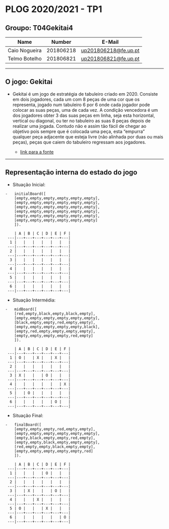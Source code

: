 
# PLOG 2020/2021 - TP1

## Groupo: T04Gekitai4


| Name             | Number    | E-Mail                |
| ---------------- | --------- | --------------------- |
| Caio Nogueira    | 201806218 | up201806218@fe.up.pt  |
| Telmo Botelho    | 201806821 | up201806821@fe.up.pt  |

----

## O jogo: Gekitai

- Gekitai é um jogo de estratégia de tabuleiro criado em 2020. Consiste em dois jogadores, cada um com 8 peças de uma cor que os representa, jogado num tabuleiro 6 por 6 onde cada jogador pode colocar as suas peças, uma de cada vez. A condição vencedora é um dos jogadores obter 3 das suas peças em linha, seja esta horizontal, vertical ou diagonal, ou ter no tabuleiro as suas 8 peças depois de realizar uma jogada. Contudo não e assim tão fácil de chegar ao objetivo pois sempre que é colocada uma peça, esta “empurra” qualquer peça adjacente que esteja livre (não alinhada por duas ou mais peças), peças que caiem do tabuleiro regressam aos jogadores.

  - [link para a fonte](https://boardgamegeek.com/boardgame/295449/gekitai)

----
## Representação interna do estado do jogo

- Situação Inicial:

```
-   initialBoard([  
    [empty,empty,empty,empty,empty,empty],  
    [empty,empty,empty,empty,empty,empty],  
    [empty,empty,empty,empty,empty,empty],  
    [empty,empty,empty,empty,empty,empty],  
    [empty,empty,empty,empty,empty,empty],  
    [empty,empty,empty,empty,empty,empty]  
    ]).  
```

        | A | B | C | D | E | F |  
     ---|---+---+---+---+---+---|  
      1 |   |   |   |   |   |   |  
     ---|---+---+---+---+---+---|  
      2 |   |   |   |   |   |   |  
     ---|---+---+---+---+---+---|  
      3 |   |   |   |   |   |   |  
     ---|---+---+---+---+---+---|  
      4 |   |   |   |   |   |   |  
     ---|---+---+---+---+---+---|  
      5 |   |   |   |   |   |   |  
     ---|---+---+---+---+---+---|  
      6 |   |   |   |   |   |   |  
     ---|---+---+---+---+---+---|  


- Situação Intermédia:

```  
-   midBoard([  
    [red,empty,black,empty,black,empty],  
    [empty,empty,empty,empty,empty,empty],  
    [black,empty,empty,red,empty,empty],  
    [empty,empty,empty,empty,empty,black],  
    [empty,red,empty,empty,empty,empty],  
    [empty,empty,empty,empty,red,empty]  
    ]).
```    

        | A | B | C | D | E | F |  
     ---|---+---+---+---+---+---|  
      1 | O |   | X |   | X |   |  
     ---|---+---+---+---+---+---|  
      2 |   |   |   |   |   |   |  
     ---|---+---+---+---+---+---|  
      3 | X |   |   | O |   |   |  
     ---|---+---+---+---+---+---|  
      4 |   |   |   |   |   | X |  
     ---|---+---+---+---+---+---|  
      5 |   | O |   |   |   |   |  
     ---|---+---+---+---+---+---|  
      6 |   |   |   |   | O |   |  
     ---|---+---+---+---+---+---|  


- Situação Final:

```  
-   finalBoard([  
    [empty,empty,empty,red,empty,empty],  
    [empty,empty,empty,empty,empty,empty],  
    [empty,black,empty,empty,red,empty],  
    [empty,empty,black,empty,empty,empty],  
    [red,empty,empty,black,empty,empty],  
    [empty,empty,empty,empty,empty,red]  
    ]).
``` 

        | A | B | C | D | E | F |  
     ---|---+---+---+---+---+---|  
      1 |   |   |   | O |   |   |  
     ---|---+---+---+---+---+---|  
      2 |   |   |   |   |   |   |  
     ---|---+---+---+---+---+---|  
      3 |   | X |   |   | O |   |  
     ---|---+---+---+---+---+---|  
      4 |   |   | X |   |   |   |  
     ---|---+---+---+---+---+---|  
      5 | O |   |   | X |   |   |  
     ---|---+---+---+---+---+---|  
      6 |   |   |   |   |   | O |  
     ---|---+---+---+---+---+---|
